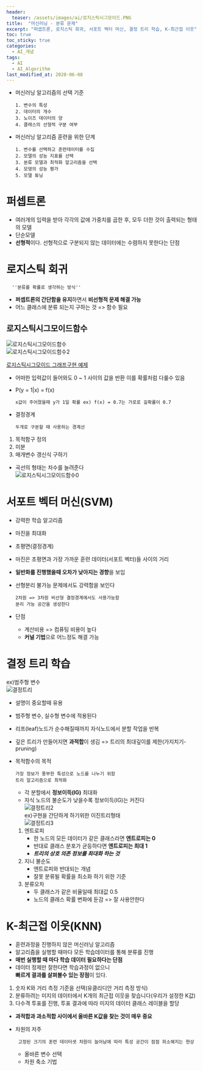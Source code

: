 ```yaml
---
header:
  teaser: /assets/images/ai/로지스틱시그모이드.PNG
title:  "머신러닝 - 분류 문제"
excerpt: "퍼셉트론, 로지스틱 회귀, 서포트 벡터 머신, 결정 트리 학습, K-최근접 이웃"
toc: true
toc_sticky: true
categories:
  - AI_개념
tags:
  - AI
  - AI_Algorithm
last_modified_at: 2020-06-08
---
```


* 머신러닝 알고리즘의 선택 기준

      1. 변수의 특성
      2. 데이터의 개수
      3. 노이즈 데이터의 양
      4. 클래스의 선형적 구분 여부

* 머신러닝 알고리즘 훈련을 위한 단계

      1. 변수를 선택하고 훈련데이터를 수집
      2. 모델의 성능 지표를 선택
      3. 분류 모델과 최적화 알고리즘을 선택
      4. 모뎅의 성능 평가
      5. 모델 튜닝

# 퍼셉트론
  * 여러개의 입력을 받아 각각의 값에 가중치를 곱한 후,
    모두 더한 것이 출력되는 형태의 모델
  * 단순모델
  * **선형적**이다. 선형적으로 구분되지 않는 데이터에는 수렴하지 못한다는 단점
      
# 로지스틱 회귀
  
      ''분류를 확률로 생각하는 방식''
  * **퍼셉트론의 간단함을 유지**하면서 **비선형적 문제 해결 가능**  
  * 어느 클래스에 분류 되는지 구하는 것  => 함수 필요  
  
  ## 로지스틱시그모이드함수  
  
  ![로지스틱시그모이드함수](/assets/images/ai/로지스틱시그모이드함수.PNG)  
  ![로지스틱시그모이드함수2](/assets/images/ai/로지스틱시그모이드함수2.PNG)  
  
  [로지스틱시그모이드 그래프구현 예제](https://github.com/limjun92/limjun92.github.io/blob/master/ipynb/%EB%A1%9C%EC%A7%80%EC%8A%A4%ED%8B%B1%EC%8B%9C%EA%B7%B8%EB%AA%A8%EC%9D%B4%EB%93%9C.ipynb)
      
  * 어떠한 입력값이 들어와도 0 ~ 1 사이의 값을 반환 이를 확률처럼 다룰수 있음  
  * P(y = 1|x) = f(x)  
      
        x값이 주어졌을때 y가 1일 확률 ex) f(x) = 0.7는 가로로 길확률이 0.7    
        
  * 결정경계 
      
        두개로 구분할 때 사용하는 경계선
  1. 목적함구 정의 
  2. 미분
  3. 매개변수 갱신식 구하기
  
  * 곡선의 형태는 차수를 늘려준다  
  ![로지스틱시그모이드함수0](/assets/images/ai/로지스틱시그모이드함수0.PNG)  
    
# 서포트 벡터 머신(SVM)
  * 강력한 학습 알고리즘
  * 마진을 최대화
  * 초평면(결정경계)
  * 마진은 초평면과 가장 가까운 훈련 데이터(서포트 벡터)들 사이의 거리
  * **일반화를 진행했을때 오차가 낮아지는 경향**을 보임
  * 선형분리 불가능 문제에서도 강력함을 보인다
      
        2차원 => 3차원 비선형 결정경계에서도 사용가능함
        분리 가능 공간을 생성한다
  * 단점
    * 계산비용 => 컴퓨팅 비용이 높다
    * **커널 기법**으로 어느정도 해결 가능
     
# 결정 트리 학습  
  ex)범주형 변수   
  ![결정트리](/img/결정트리.PNG)    
  * 설명이 중요할때 유용
  * 범주형 변수, 실수형 변수에 적용된다
  * 리프(leaf)노드가 순수해질때까지 자식노드에서 분할 작업을 반복
  * 깊은 트리가 만들어지면 **과적합**이 생김 => 트리의 최대깊이를 제한(가지치기-pruning)
  * 목적함수의 목적
  
        가장 정보가 풍부한 특성으로 노드를 나누기 위함
        트리 알고리즘으로 최적화
    * 각 분할에서 **정보이득(IG)** 최대화
    * 자식 노드의 불순도가 낮을수록 정보이득(IG)는 커진다  
    ![결정트리2](/img/결정트리2.PNG)    
    ex)구현을 간단하게 하기위한 이진트리형태    
    ![결정트리3](/img/결정트리3.PNG)   
    1. 엔트로피 
        * 한 노드의 모든 데이터가 같은 클래스라면 **엔트로피는 0**
        * 반대로 클래스 분포가 균등하다면 **엔트로피는 최대 1**
        * ***트리의 상호 의존 정보를 최대화 하는 것***
    2. 지니 불순도 
        * 엔트로피와 반대되는 개념
        * 잘못 분류될 확률을 최소화 하기 위한 기준
    3. 분류오차
        * 두 클래스가 같은 비율일때 최대값 0.5
        * 노드의 클래스 확률 변화에 둔감 => 잘 사용안한다
      
# K-최근접 이웃(KNN)
 * 훈련과정을 진행하지 않은 머신러닝 알고리즘
 * 알고리즘을 실행할 때마다 모든 학습데이터를 통해 분류를 진행
 * **매번 실행할 때 마다 학습 데이터 필요하다는 단점**
 * 데이터 정제만 잘한다면 학습과정이 없으니  
  **빠르게 결과를 살펴볼수 있는 장점**이 있다.
   
 1. 숫자 K와 거리 측정 기준을 선택(유클리디안 거리 측정 방식)
 2. 분류하려는 미지의 데이터에서 K개의 최근접 이웃을 찾습니다(우리가 설정한 K값)
 3. 다수격 투표를 진행, 투표 결과에 따라 미지의 데이터 클래스 레이블을 할당
   
 * **과적합과 과소적합 사이에서 올바른 K값을 찾는 것이 매우 중요**
 * 차원의 저주 
 
        고정된 크기의 훈련 데이터셋 차원이 늘어남에 따라 특성 공간이 점점 희소해지는 현상  
   * 올바른 변수 선택
   * 차원 축소 기법
   
   
